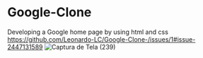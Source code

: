 # Google-Clone
Developing a Google home page by using html and css
https://github.com/Leonardo-LC/Google-Clone-/issues/1#issue-2447131589
![Captura de Tela (239)](https://github.com/user-attachments/assets/39f9e2bf-b208-4c6c-8827-fb31ea74d715)

